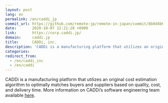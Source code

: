 ```yaml
---
layout: post
lang: en
permalink: /en/caddi_jp
commit_url: https://github.com/remote-jp/remote-in-japan/commit/8b0d4b636bb726f0a92a45efdcf246195432c797
date:       2020-10-07 12:21:28 +0900
link:       https://corp.caddi.jp/
domain:     caddi.jp
title:      CADDi, inc.
description: 'CADDi is a manufacturing platform that utilizes an original cost estimation algorithm to optimally matches buyers and suppliers based on quality, cost, and delivery time. More information on CADDi’s software engineering team available here.'
categories: 
redirect_from:
  - /en/caddi_inc
  - /en/caddi
---
```


<p>CADDi is a manufacturing platform that utilizes an original cost estimation algorithm to optimally matches buyers and suppliers based on quality, cost, and delivery time. More information on CADDi’s software engineering team available <a href="https://speakerdeck.com/caddi_eng/caddi-the-letter-from-cto-to-all-the-engineer-applicants">here</a>.</p>
